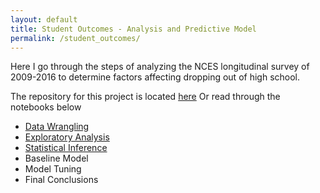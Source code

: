 ```yaml
---
layout: default
title: Student Outcomes - Analysis and Predictive Model
permalink: /student_outcomes/
---
```


Here I go through the steps of analyzing the NCES longitudinal survey of 2009-2016 to determine factors affecting dropping out of high school.

The repository for this project is located [here](https://github.com/cemalec/Data-Science-Porfolio/tree/master/Capstone%20ProjectOne)
Or read through the notebooks below

- <a href = "{{site.baseurl._portfolio}} /so_data_wrangling}}">Data Wrangling</a>
- <a href = "{{site.baseurl._portfolio.so_eda}} /so_eda}}">Exploratory Analysis</a>
- <a href = "{{site.baseurl._portfolio}} /so_statistical_inference}}">Statistical Inference</a>
- Baseline Model
- Model Tuning
- Final Conclusions
